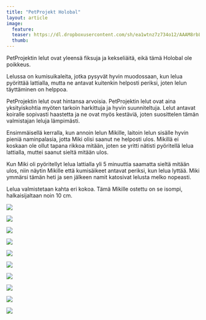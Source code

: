 ```yaml
---
title: "PetProjekt Holobal"
layout: article
image:
  feature:
  teaser: https://dl.dropboxusercontent.com/sh/ea1wtnz7z734o12/AAAM8rbLaiQrJ-UAnyfEiqRVa/aktivointilelut/muut/DS61898-245px.jpg
  thumb:
---
```


PetProjektin lelut ovat yleensä fiksuja ja kekseliäitä, eikä tämä Holobal ole poikkeus.

Lelussa on kumisuikaleita, jotka pysyvät hyvin muodossaan, kun lelua pyörittää lattialla, mutta ne antavat kuitenkin helposti periksi, joten lelun täyttäminen on helppoa.

PetProjektin lelut ovat hintansa arvoisia. PetProjektin lelut ovat aina yksityiskohtia myöten tarkoin harkittuja ja hyvin suunniteltuja. Lelut antavat koiralle sopivasti haastetta ja ne ovat myös kestäviä, joten suosittelen tämän valmistajan leluja lämpimästi.

Ensimmäisellä kerralla, kun annoin lelun Mikille, laitoin lelun sisälle hyvin pieniä naminpalasia, jotta Miki olisi saanut ne helposti ulos. Mikillä ei koskaan ole ollut tapana rikkoa mitään, joten se yritti nätisti pyöritellä lelua lattialla, muttei saanut sieltä mitään ulos.

Kun Miki oli pyöritellyt lelua lattialla yli 5 minuuttia saamatta sieltä mitään ulos, niin näytin Mikille että kumisäikeet antavat periksi, kun lelua lyttää. Miki ymmärsi tämän heti ja sen jälkeen namit katosivat lelusta melko nopeasti.

Lelua valmistetaan kahta eri kokoa. Tämä Mikille ostettu on se isompi, halkaisijaltaan noin 10 cm.

[![](https://dl.dropboxusercontent.com/sh/ea1wtnz7z734o12/AADCk8IRSe2JEgmxHf0MfXOda/aktivointilelut/muut/DS61848-800px.jpg)](https://dl.dropboxusercontent.com/sh/ea1wtnz7z734o12/AAAu9P2g7J0KPqTUpyH3_Yrza/aktivointilelut/muut/DS61848.jpg)

[![](https://dl.dropboxusercontent.com/sh/ea1wtnz7z734o12/AAAljeWiK92xNRA3ct4GSWy5a/aktivointilelut/muut/DS61866-800px.jpg)](https://dl.dropboxusercontent.com/sh/ea1wtnz7z734o12/AAB4aP4SfH58ht0x-HY1VokRa/aktivointilelut/muut/DS61866.jpg)

[![](https://dl.dropboxusercontent.com/sh/ea1wtnz7z734o12/AABibKKEHZUvbbe2bWFygSJXa/aktivointilelut/muut/DS61885-800px.jpg)](https://dl.dropboxusercontent.com/sh/ea1wtnz7z734o12/AAAnGYbN85gSj3HQT21tEz3aa/aktivointilelut/muut/DS61885.jpg)

[![](https://dl.dropboxusercontent.com/sh/ea1wtnz7z734o12/AAAGaNKRorXhcCXEWmILp0ara/aktivointilelut/muut/DS61898-800px.jpg)](https://dl.dropboxusercontent.com/sh/ea1wtnz7z734o12/AAAtImryGuylP4UOJYhnL99Ga/aktivointilelut/muut/DS61898.jpg)

[![](https://dl.dropboxusercontent.com/sh/ea1wtnz7z734o12/AAD9WMqGe747zlAs7TTsUHz3a/aktivointilelut/muut/DS61910-800px.jpg)](https://dl.dropboxusercontent.com/sh/ea1wtnz7z734o12/AAAiaansy8az7-Uoattj4dI0a/aktivointilelut/muut/DS61910.jpg)

[![](https://dl.dropboxusercontent.com/sh/ea1wtnz7z734o12/AACd1icuub_H29W7Xcro5RJna/aktivointilelut/muut/DS61943-800px.jpg)](https://dl.dropboxusercontent.com/sh/ea1wtnz7z734o12/AAAMBZ2ES4vM1gMoVjvDaFkqa/aktivointilelut/muut/DS61943.jpg)

[![](https://dl.dropboxusercontent.com/sh/ea1wtnz7z734o12/AADZm0dsP79HtXAno1LdQa-Fa/aktivointilelut/muut/DS61961-800px.jpg)](https://dl.dropboxusercontent.com/sh/ea1wtnz7z734o12/AADl6E3fN25vaCCHzK-0SG3ia/aktivointilelut/muut/DS61961.jpg)

[![](https://dl.dropboxusercontent.com/sh/ea1wtnz7z734o12/AACOP7igvGe8NhRh3wJL5e62a/aktivointilelut/muut/DS61971-800px.jpg)](https://dl.dropboxusercontent.com/sh/ea1wtnz7z734o12/AAAyjUGCDpkYsigQzgWA5Gvaa/aktivointilelut/muut/DS61971.jpg)

[![](https://dl.dropboxusercontent.com/sh/ea1wtnz7z734o12/AAD0GbhI1hMiurBq38L6IpVma/aktivointilelut/muut/DS61979-800px.jpg)](https://dl.dropboxusercontent.com/sh/ea1wtnz7z734o12/AACnujUVnJzydsLwP75lNqI3a/aktivointilelut/muut/DS61979.jpg)

[![](https://dl.dropboxusercontent.com/sh/ea1wtnz7z734o12/AAAJST0oL6H42RDOE8_V8R2Ca/aktivointilelut/muut/DS61842-800px.jpg)](https://dl.dropboxusercontent.com/sh/ea1wtnz7z734o12/AAD8-CJoBbdzRLfCya7jfBiVa/aktivointilelut/muut/DS61842.jpg)
